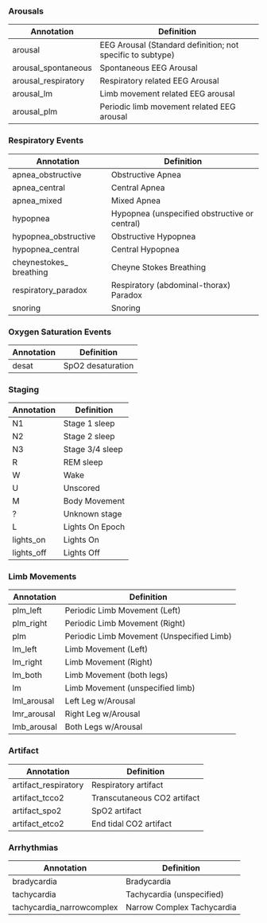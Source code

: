 ### Arousals
| Annotation                 | Definition                              |
| -------------------------- | --------------------------------------- |
| arousal                    | EEG Arousal (Standard definition; not specific to subtype)                       |
| arousal\_spontaneous       | Spontaneous EEG Arousal                     |                        
| arousal\_respiratory       | Respiratory related EEG Arousal             |
| arousal\_lm                | Limb movement related EEG arousal           |
| arousal\_plm               | Periodic limb movement related EEG arousal  |

### Respiratory Events
| Annotation                 | Definition                              |
| -------------------------- | --------------------------------------- |
| apnea\_obstructive         | Obstructive Apnea                       |
| apnea\_central             | Central Apnea                           |
| apnea\_mixed               | Mixed Apnea                             |
| hypopnea                   | Hypopnea (unspecified obstructive or central)|
| hypopnea\_obstructive      | Obstructive Hypopnea                    |
|hypopnea\_central           | Central Hypopnea                        |
| cheynestokes\_ breathing | Cheyne Stokes Breathing                   |
| respiratory\_paradox       | Respiratory (abdominal-thorax) Paradox  |
| snoring                    | Snoring                                 |



### Oxygen Saturation Events 
| Annotation                 | Definition                              |
| -------------------------- | --------------------------------------- |
| desat                      | SpO2 desaturation                       |



### Staging
| Annotation                 | Definition                              |
| -------------------------- | --------------------------------------- |
| N1                      | Stage 1 sleep                           |
| N2                      | Stage 2 sleep                           |
| N3                      | Stage 3/4 sleep                         |
| R                       | REM sleep                               |
| W                       | Wake                                    |
| U                       | Unscored                                |
| M                       | Body Movement                           |
| ?                       | Unknown stage                           |
| L                       | Lights On Epoch                         |
| lights\_on              | Lights On                               |
| lights\_off             | Lights Off                              |


### Limb Movements
| Annotation                 | Definition                              |
| -------------------------- | --------------------------------------- |
| plm\_left                  | Periodic Limb Movement (Left)           |
| plm\_right                 | Periodic Limb Movement (Right)          |
| plm                        | Periodic Limb Movement (Unspecified Limb)|
| lm\_left                   | Limb Movement (Left)                    |
| lm\_right                  | Limb Movement (Right)                   |
| lm\_both                   | Limb Movement (both legs)               |
| lm                         | Limb Movement (unspecified limb)        |
| lml\_arousal               | Left Leg w/Arousal                      |
| lmr\_arousal               | Right Leg w/Arousal                     |
| lmb\_arousal               | Both Legs w/Arousal                     |

### Artifact
| Annotation                 | Definition                              |
| -------------------------- | --------------------------------------- |
| artifact\_respiratory      | Respiratory artifact                    |
| artifact\_tcco2            | Transcutaneous CO2 artifact             |
| artifact\_spo2             | SpO2 artifact                           |
| artifact\_etco2            | End tidal CO2 artifact                  |


### Arrhythmias
| Annotation                 | Definition                              |
| -------------------------- | --------------------------------------- |
| bradycardia                | Bradycardia                             |
| tachycardia                | Tachycardia (unspecified)               |
| tachycardia\_narrowcomplex | Narrow Complex Tachycardia              |

